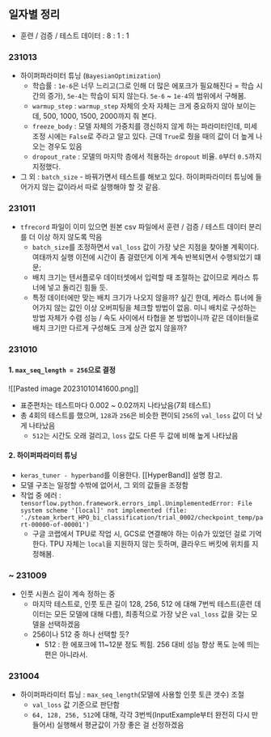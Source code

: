 ## 일자별 정리

- 훈련 / 검증 / 테스트 데이터 : 8 : 1 : 1

### 231013
- 하이퍼파라미터 튜닝 (`BayesianOptimization`)
	- 학습률 : `1e-6`은 너무 느리고(그로 인해 더 많은 에포크가 필요해진다 = 학습 시간의 증가), `5e-4`는 학습이 되지 않는다. `5e-6` ~ `1e-4`의 범위에서 구해봄.
	- `warmup_step` : `warmup_step` 자체의 숫자 자체는 크게 중요하지 않아 보이는데,  500, 1000, 1500, 2000까지 줘 본다.
	- `freeze_body` : 모델 자체의 가중치를 갱신하지 않게 하는 파라미터인데, 미세 조정 시에는 `False`로 주라고 알고 있다. 근데 `True`로 줬을 때의 값이 더 높게 나오는 경우도 있음
	- `dropout_rate` : 모델의 마지막 층에서 적용하는 `dropout` 비율. `0`부터 `0.5`까지 지정했다.
- 그 외 : `batch_size` - 바꿔가면서 테스트를 해보고 있다. 하이퍼파라미터 튜닝에 들어가지 않는 값이라서 따로 실행해야 할 것 같음.
### 231011
- `tfrecord` 파일이 이미 있으면 원본 csv 파일에서 훈련 / 검증 / 테스트 데이터 분리를 더 이상 하지 않도록 막음
	- `batch_size`를 조정하면서 `val_loss` 값이 가장 낮은 지점을 찾아볼 계획이다. 여태까지 실행 이전에 시간이 좀 걸렸던게 이게 계속 반복되면서 수행되었기 떄문;
	- 배치 크기는 텐서플로우 데이터셋에서 입력할 때 조절하는 값이므로 케라스 튜너에 넣고 돌리긴 힘들 듯.
	- 특정 데이터에만 맞는 배치 크기가 나오지 않을까? 싶긴 한데, 케라스 튜너에 들어가지 않는 값인 이상 오버피팅을 체크할 방법이 없음. 미니 배치로 구성하는 방법 자체가 수렴 성능 / 속도 사이에서 타협을 본 방법이니까 같은 데이터들로 배치 크기만 다르게 구성해도 크게 상관 없지 않을까?
### 231010 

#### 1. `max_seq_length = 256`으로 결정
![[Pasted image 20231010141600.png]]
- 표준편차는 테스트마다 0.002 ~ 0.02까지 나타났음(7회 테스트)
- 총 4회의 테스트를 했으며, `128`과 `256`은 비슷한 편이되 `256`의 `val_loss` 값이 더 낮게 나타났음
	- `512`는 시간도 오래 걸리고, `loss` 값도 다른 두 값에 비해 높게 나타났음

#### 2. 하이퍼파라미터 튜닝
- `keras_tuner - hyperband`를 이용한다. [[HyperBand]] 설명 참고.
- 모델 구조는 일정할 수밖에 없어서, 그 외의 값들을 조정함
- 작업 중 에러 : `tensorflow.python.framework.errors_impl.UnimplementedError: File system scheme '[local]' not implemented (file: './steam_krbert_HPO_bi_classification/trial_0002/checkpoint_temp/part-00000-of-00001')` 
	- 구글 코랩에서 TPU로 작업 시, GCS로 연결해야 하는 이슈가 있었던 걸로 기억한다. TPU 자체는 `local`을 지원하지 않는 듯하며, 클라우드 버킷에 위치를 지정해봄.

### ~ 231009
- 인풋 시퀀스 길이 계속 정하는 중
	- 마지막 테스트로, 인풋 토큰 길이 128, 256, 512 에 대해 7번씩 테스트(훈련 데이터는 모든 모델에 대해 다름), 최종적으로 가장 낮은 `val_loss` 값을 갖는 모델을 선택하겠음
	- 256이나 512 중 하나 선택할 듯?
		- 512 : 한 에포크에 11~12분 정도 찍힘. 256 대비 성능 향상 폭도 눈에 띄는 편은 아니라서.


### 231004
- 하이퍼파라미터 튜닝 : `max_seq_length`(모델에 사용할 인풋 토큰 갯수) 조절
	- `val_loss` 값 기준으로 판단함
	- `64, 128, 256, 512`에 대해, 각각 3번씩(InputExample부터 완전히 다시 만들어서) 실행해서 평균값이 가장 좋은 걸 선정하겠음